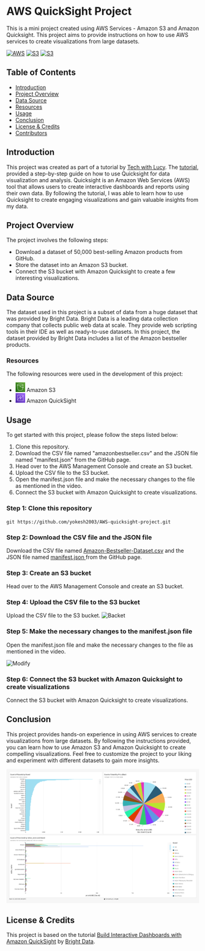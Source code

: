 # AWS QuickSight Project



This is a mini project created using AWS Services - Amazon S3 and Amazon Quicksight. This project aims to provide instructions on how to use AWS services to create visualizations from large datasets. 

[![AWS](https://img.shields.io/badge/AWS-100000?style=flat&logo=amazon&logoColor=FFFFFF&labelColor=5C5C5C&color=FF7300)](https://docs.aws.amazon.com/quicksight/latest/user/signing-up.html)
[![S3](https://img.shields.io/badge/AWS_S3-100000?style=flat&logo=AmazonS3&logoColor=white&labelColor=494949&color=569A31)](https://aws.amazon.com/s3/)
[![S3](https://img.shields.io/badge/AWS_Quicksight-100000?style=flat&logo=QuickLook&logoColor=white&labelColor=494949&color=22A2E3)](https://aws.amazon.com/quicksight/)

## Table of Contents

- [Introduction](#introduction)
- [Project Overview](#projectoverview)
- [Data Source](#datascource)
- [Resources](#resources)
- [Usage](#usage)
- [Conclusion](#conclusion)
- [License & Credits](#license&credits)
- [Contributors](#contributors)

## Introduction

This project was created as part of a tutorial by [Tech with Lucy](https://www.youtube.com/c/techwithlucy). The [tutorial](https://www.youtube.com/watch?v=4-8cXuZzKTg&list=PLWBfjpfzscb7rCHCeZHZgm5PgifCZdr1M&index=4), provided a step-by-step guide on how to use Quicksight for data visualization and analysis. Quicksight is an Amazon Web Services (AWS) tool that allows users to create interactive dashboards and reports using their own data. By following the tutorial, I was able to learn how to use Quicksight to create engaging visualizations and gain valuable insights from my data.

## Project Overview

The project involves the following steps:

- Download a dataset of 50,000 best-selling Amazon products from GitHub.
- Store the dataset into an Amazon S3 bucket.
- Connect the S3 bucket with Amazon Quicksight to create a few interesting visualizations.

## Data Source

The dataset used in this project is a subset of data from a huge dataset that was provided by Bright Data. Bright Data is a leading data collection company that collects public web data at scale. They provide web scripting tools in their IDE as well as ready-to-use datasets. In this project, the dataset provided by Bright Data includes a list of the Amazon bestseller products.

### Resources

The following resources were used in the development of this project:

- <img src="./assets/s3.png" alt="Image description" width="25"> Amazon S3
- <img src="./assets/quicksight.png" alt="Image description" width="25"> Amazon QuickSight

## Usage

To get started with this project, please follow the steps listed below:

1. Clone this repository.
2. Download the CSV file named "amazonbestseller.csv" and the JSON file named "manifest.json" from the GitHub page.
3. Head over to the AWS Management Console and create an S3 bucket.
4. Upload the CSV file to the S3 bucket.
5. Open the manifest.json file and make the necessary changes to the file as mentioned in the video.
6. Connect the S3 bucket with Amazon Quicksight to create visualizations.

### Step 1: Clone this repository

```
git https://github.com/yokesh2003/AWS-quicksight-project.git
```

### Step 2: Download the CSV file and the JSON file

Download the CSV file named [Amazon-Bestseller-Dataset.csv](Amazon-Bestseller-Dataset.csv) and the JSON file named [manifest.json ](manifest.json) from the GitHub page.

### Step 3: Create an S3 bucket

Head over to the AWS Management Console and create an S3 bucket.

### Step 4: Upload the CSV file to the S3 bucket

Upload the CSV file to the S3 bucket.
![Backet](./assets/S3bucket.png)


### Step 5: Make the necessary changes to the manifest.json file

Open the manifest.json file and make the necessary changes to the file as mentioned in the video.

![Modify](./assets/modifiedjson.png)


### Step 6: Connect the S3 bucket with Amazon Quicksight to create visualizations

Connect the S3 bucket with Amazon Quicksight to create visualizations.

## Conclusion

This project provides hands-on experience in using AWS services to create visualizations from large datasets. By following the instructions provided, you can learn how to use Amazon S3 and Amazon Quicksight to create compelling visualizations. Feel free to customize the project to your liking and experiment with different datasets to gain more insights.

![Results](./assets/result.png)
## License & Credits
This project is based on the tutorial [Build Interactive Dashboards with Amazon QuickSight](https://www.youtube.com/watch?v=4-8cXuZzKTg&list=PLWBfjpfzscb7rCHCeZHZgm5PgifCZdr1M&index=4) by [Bright Data](https://www.youtube.com/channel/UCZ9Q6iOJgY1v9QYqJwQvE5A). 









